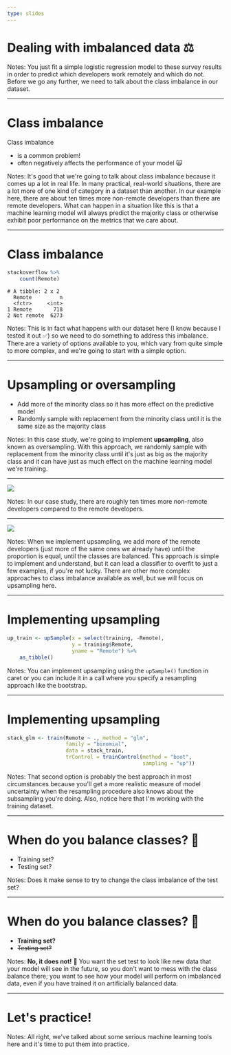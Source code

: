 ```yaml
---
type: slides
---
```


# Dealing with imbalanced data ⚖️


Notes: You just fit a simple logistic regression model to these survey results in order to predict which developers work remotely and which do not. Before we go any further, we need to talk about the class imbalance in our dataset.

---

# Class imbalance

Class imbalance

- is a common problem!
- often negatively affects the performance of your model 🙀

Notes: It's good that we're going to talk about class imbalance because it comes up a lot in real life. In many practical, real-world situations, there are a lot more of one kind of category in a dataset than another. In our example here, there are about ten times more non-remote developers than there are remote developers. What can happen in a situation like this is that a machine learning model will always predict the majority class or otherwise exhibit poor performance on the metrics that we care about.

---

# Class imbalance

```r
stackoverflow %>% 
    count(Remote)
```

```out
# A tibble: 2 x 2
  Remote         n
  <fctr>     <int>
1 Remote       718
2 Not remote  6273
```

Notes: This is in fact what happens with our dataset here (I know because I tested it out ✅) so we need to do something to address this imbalance. There are a variety of options available to you, which vary from quite simple to more complex, and we're going to start with a simple option.

---

# Upsampling or oversampling

- Add more of the minority class so it has more effect on the predictive model
- Randomly sample with replacement from the minority class until it is the same size as the majority class

Notes: In this case study, we're going to implement **upsampling**, also known as oversampling. With this approach, we randomly sample with replacement from the minority class until it's just as big as the majority class and it can have just as much effect on the machine learning model we're training.

---

![](https://github.com/juliasilge/caret-ML-course/blob/master/img/upsample1.png?raw=true)

Notes: In our case study, there are roughly ten times more non-remote developers compared to the remote developers.


---

![](https://github.com/juliasilge/caret-ML-course/blob/master/img/upsample2.png?raw=true)

Notes: When we implement upsampling, we add more of the remote developers (just more of the same ones we already have) until the proportion is equal, until the classes are balanced. This approach is simple to implement and understand, but it can lead a classifier to overfit to just a few examples, if you're not lucky. There are other more complex approaches to class imbalance available as well, but we will focus on upsampling here.

---

# Implementing upsampling

```r
up_train <- upSample(x = select(training, -Remote),
                     y = training$Remote,
                     yname = "Remote") %>%
    as_tibble()
```

Notes: You can implement upsampling using the `upSample()` function in caret or you can include it in a call where you specify a resampling approach like the bootstrap.

---

# Implementing upsampling


```r
stack_glm <- train(Remote ~ ., method = "glm", 
                   family = "binomial",
                   data = stack_train,
                   trControl = trainControl(method = "boot",
                                            sampling = "up"))
```

Notes: That second option is probably the best approach in most circumstances because you'll get a more realistic measure of model uncertainty when the resampling procedure also knows about the subsampling you're doing. Also, notice here that I'm working with the training dataset. 

---

# When do you balance classes? 🤔

- Training set?
- Testing set?

Notes: Does it make sense to try to change the class imbalance of the test set? 

---

# When do you balance classes? 🤔

- **Training set?**
- ~~Testing set?~~

Notes: **No, it does not!** 🙅 You want the set test to look like new data that your model will see in the future, so you don't want to mess with the class balance there; you want to see how your model will perform on imbalanced data, even if you have trained it on artificially balanced data.

---

# Let's practice!

Notes: All right, we've talked about some serious machine learning tools here and it's time to put them into practice.










